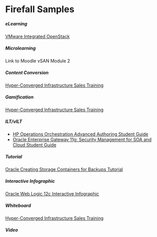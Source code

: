 <style>

table, td, th {
    border: 0px;
}

table {
    border-collapse: collapse;
    width: 100%;
}

td {
    height: 100px;
    vertical-align: top;
}

h3 {
	margin-bottom: 3px;
	}

</style>

# Firefall Samples

<h5>eLearning</h5>

<a href="http://www.firefalltechnology.com/samples/VIO/story_html5.html" target="_blank">VMware Integrated OpenStack</a>

<h5>Microlearning</h5>

<p>Link to Moodle vSAN Module 2</p>

<h5>Content Conversion</h5>

<a href="http://www.firefalltechnology.com/samples/VSP-HCI/story_html5.html" target="_blank">Hyper-Converged Infrastructure Sales Training</a>

<h5>Gamification</h5>

<a href="http://www.firefalltechnology.com/samples/VSP-HCI-Applying/story_html5.html" target="_blank">Hyper-Converged Infrastructure Sales Training</a>

<h5>ILT/vILT</h5>

<ul>
<li><a href="http://www.firefalltechnology.com/samples/ILT/hp.html" target="_blank">HP Operations Orchestration Advanced Authoring Student Guide</a></li>
<li><a href="http://www.firefalltechnology.com/samples/ILT/oracle.html" target="_blank">Oracle Enterprise Gateway 11g: Security Management for SOA and Cloud Student Guide</a></li>
</ul>

<h5>Tutorial</h5>

<a href="http://www.oracle.com/webfolder/technetwork/tutorials/obe/cloud/sscs/CreateStorageContainer/SOACS_prereq_storageContainers.html#section1s1">Oracle Creating Storage Containers for Backups Tutorial</a>

<h5>Interactive Infographic</h5>

<a href="http://www.oracle.com/webfolder/technetwork/tutorials/obe/fmw/wls/12c/12c_poster/poster.html#tab_1">Oracle Web Logic 12c Interactive Infographic</a>

<h5>Whiteboard</h5>

<a href="http://www.firefalltechnology.com/samples/VIO-Container/story_html5.html" target="_blank">Hyper-Converged Infrastructure Sales Training</a>

<h5>Video</h5>
